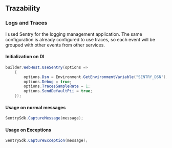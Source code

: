 ## Trazability
### Logs and Traces

I used Sentry for the logging management application. The same configuration is already configured to use traces, so each event will be grouped with other events from other services.

#### Initialization on DI
```cs
builder.WebHost.UseSentry(options =>
    {
        options.Dsn = Environment.GetEnvironmentVariable("SENTRY_DSN");
        options.Debug = true;
        options.TracesSampleRate = 1;
        options.SendDefaultPii = true;
    });
```

#### Usage on normal messages
```cs
SentrySdk.CaptureMessage(message);
```

#### Usage on Exceptions
```cs
SentrySdk.CaptureException(message);
```